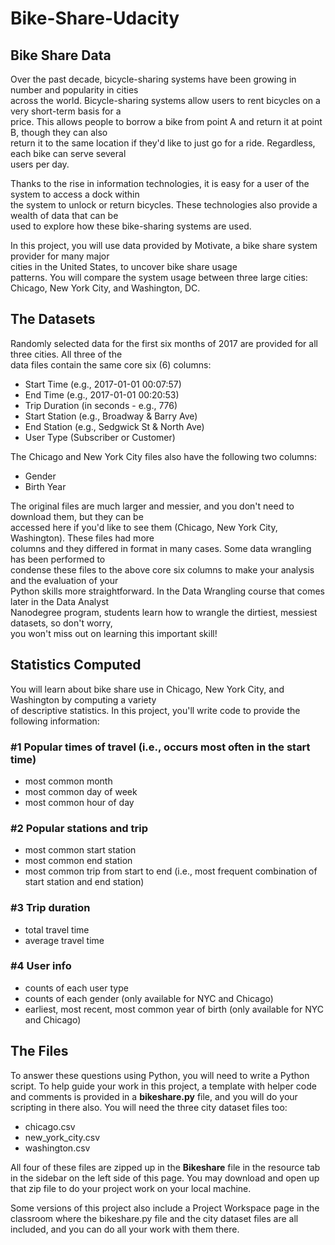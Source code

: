 # Bike-Share-Udacity
## Bike Share Data
Over the past decade, bicycle-sharing systems have been growing in number and popularity in cities<br>across the world. Bicycle-sharing systems allow users to rent bicycles on a very short-term basis for a<br>price. This allows people to borrow a bike from point A and return it at point B, though they can also<br>return it to the same location if they'd like to just go for a ride. Regardless, each bike can serve several<br>users per day.

Thanks to the rise in information technologies, it is easy for a user of the system to access a dock within<br>the system to unlock or return bicycles. These technologies also provide a wealth of data that can be<br>used to explore how these bike-sharing systems are used.

In this project, you will use data provided by Motivate, a bike share system provider for many major<br>cities in the United States, to uncover bike share usage<br>patterns. You will compare the system usage between three large cities: Chicago, New York City, and Washington, DC.

## The Datasets
Randomly selected data for the first six months of 2017 are provided for all three cities. All three of the<br>data files contain the same core six (6) columns:

- Start Time (e.g., 2017-01-01 00:07:57)
- End Time (e.g., 2017-01-01 00:20:53)
- Trip Duration (in seconds - e.g., 776)
- Start Station (e.g., Broadway & Barry Ave)
- End Station (e.g., Sedgwick St & North Ave)
- User Type (Subscriber or Customer)

The Chicago and New York City files also have the following two columns:

- Gender
- Birth Year

The original files are much larger and messier, and you don't need to download them, but they can be<br>accessed here if you'd like to see them (Chicago, New York City, Washington). These files had more<br>columns and they differed in format in many cases. Some data wrangling has been performed to<br>condense these files to the above core six columns to make your analysis and the evaluation of your<br>Python skills more straightforward. In the Data Wrangling course that comes later in the Data Analyst<br>Nanodegree program, students learn how to wrangle the dirtiest, messiest datasets, so don't worry,<br>you won't miss out on learning this important skill!

## Statistics Computed
You will learn about bike share use in Chicago, New York City, and Washington by computing a variety<br>of descriptive statistics. In this project, you'll write code to provide the following information:

### #1 Popular times of travel (i.e., occurs most often in the start time)
- most common month
- most common day of week
- most common hour of day

### #2 Popular stations and trip
- most common start station
- most common end station
- most common trip from start to end (i.e., most frequent combination of start station and end station)

### #3 Trip duration
- total travel time
- average travel time

### #4 User info
- counts of each user type
- counts of each gender (only available for NYC and Chicago)
- earliest, most recent, most common year of birth (only available for NYC and Chicago)

## The Files
To answer these questions using Python, you will need to write a Python script. To help guide your work in this project, a template with helper code and comments is provided in a **bikeshare.py** file, and you will do your scripting in there also. You will need the three city dataset files too:

- chicago.csv
- new_york_city.csv
- washington.csv

All four of these files are zipped up in the **Bikeshare** file in the resource tab in the sidebar on the left side of this page. You may download and open up that zip file to do your project work on your local machine.

Some versions of this project also include a Project Workspace page in the classroom where the bikeshare.py file and the city dataset files are all included, and you can do all your work with them there.
